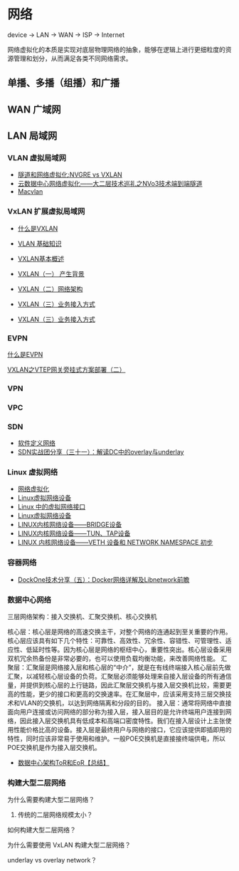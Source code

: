 # 网络

device -> LAN -> WAN -> ISP -> Internet

网络虚拟化的本质是实现对底层物理网络的抽象，能够在逻辑上进行更细粒度的资源管理和划分，从而满足各类不同网络需求。

## 单播、多播（组播）和广播

## WAN 广域网

## LAN 局域网

### VLAN 虚拟局域网

* [隧道和网络虚拟化:NVGRE vs VXLAN](https://www.sdnlab.com/11819.html)
* [云数据中心网络虚拟化——大二层技术巡礼之NVo3技术端到端隧道](https://www.sdnlab.com/15820.html)
* [Macvlan](https://juejin.im/post/5ca183ad6fb9a05e5343a7e8)

### VxLAN 扩展虚拟局域网

* [什么是VXLAN](https://support.huawei.com/enterprise/zh/doc/EDOC1100087027)
* [VLAN 基础知识](https://zhuanlan.zhihu.com/p/35616289)
* [VXLAN基本概述](https://cshihong.github.io/2018/04/15/VXLAN%E5%9F%BA%E6%9C%AC%E6%A6%82%E8%BF%B0/)

* [VXLAN（一） 产生背景](https://zhuanlan.zhihu.com/p/78018424)
* [VXLAN（二）网络架构](https://zhuanlan.zhihu.com/p/78025180)
* [VXLAN（三）业务接入方式](https://zhuanlan.zhihu.com/p/78033556)
* [VXLAN（三）业务接入方式](https://zhuanlan.zhihu.com/p/78054438)

### EVPN

[什么是EVPN](https://support.huawei.com/enterprise/zh/doc/EDOC1100164807)

[VXLAN之VTEP网关旁挂式方案部署（二）](https://zhuanlan.zhihu.com/p/105678126)

### VPN

### VPC

### SDN

* [软件定义网络](https://www.zhihu.com/column/software-defined-network)
* [SDN实战团分享（三十一）：解读DC中的overlay与underlay](https://www.sdnlab.com/17843.html)

### Linux 虚拟网络

* [网络虚拟化](https://www.cnblogs.com/bakari/p/8037105.html)
* [Linux虚拟网络设备](https://morven.life/posts/networking-2-virtual-devices/)
* [Linux 中的虚拟网络接口](https://thiscute.world/posts/linux-virtual-network-interfaces/)
* [Linux虚拟网络设备](https://morven.life/notes/networking-2-virtual-devices/)
* [LINUX内核网络设备——BRIDGE设备](http://blog.nsfocus.net/linux-bridge/)
* [LINUX内核网络设备——TUN、TAP设备](http://blog.nsfocus.net/linux-tun-tap/)
* [LINUX 内核网络设备——VETH 设备和 NETWORK NAMESPACE 初步](http://blog.nsfocus.net/linux-veth-network-namespace/)

### 容器网络

* [DockOne技术分享（五）：Docker网络详解及Libnetwork前瞻](https://community.qingcloud.com/topic/390/DockOne技术分享（五）：Docker网络详解及Libnetwork前瞻)


### 数据中心网络

三层网络架构：接入交换机、汇聚交换机、核心交换机

核心层：核心层是网络的高速交换主干，对整个网络的连通起到至关重要的作用。核心层应该具有如下几个特性：可靠性、高效性、冗余性、容错性、可管理性、适应性、低延时性等。因为核心层是网络的枢纽中心，重要性突出。核心层设备采用双机冗余热备份是非常必要的，也可以使用负载均衡功能，来改善网络性能。
汇聚层：汇聚层是网络接入层和核心层的“中介”，就是在有线终端接入核心层前先做汇聚，以减轻核心层设备的负荷。汇聚层必须能够处理来自接入层设备的所有通信量，并提供到核心层的上行链路，因此汇聚层交换机与接入层交换机比较，需要更高的性能，更少的接口和更高的交换速率。在汇聚层中，应该采用支持三层交换技术和VLAN的交换机，以达到网络隔离和分段的目的。
接入层：通常将网络中直接面向用户连接或访问网络的部分称为接入层，接入层目的是允许终端用户连接到网络，因此接入层交换机具有低成本和高端口密度特性。我们在接入层设计上主张使用性能价格比高的设备。接入层是最终用户与网络的接口，它应该提供即插即用的特性，同时应该非常易于使用和维护。一般POE交换机是直接接终端供电，所以POE交换机是作为接入层交换机。

* [数据中心架构ToR和EoR【总结】](https://www.cnblogs.com/anker/p/8998904.html)

### 构建大型二层网络

为什么需要构建大型二层网络？

1. 传统的二层网络规模太小？

如何构建大型二层网络？

为什么需要使用 VxLAN 构建大型二层网络？

underlay vs overlay network？
